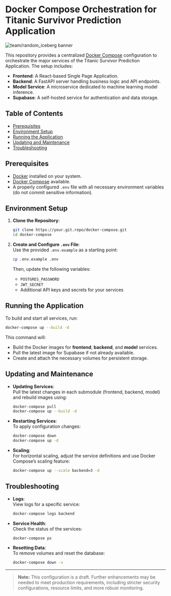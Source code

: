 # Docker Compose Orchestration for Titanic Survivor Prediction Application

![team/random_iceberg banner](./docs/random_iceberg.png)

This repository provides a centralized [Docker Compose](https://docs.docker.com/compose/) configuration to orchestrate the major services of the Titanic Survivor Prediction Application. The setup includes:

- **Frontend**: A React-based Single Page Application.
- **Backend**: A FastAPI server handling business logic and API endpoints.
- **Model Service**: A microservice dedicated to machine learning model inference.
- **Supabase**: A self-hosted service for authentication and data storage.

## Table of Contents

- [Prerequisites](#prerequisites)
- [Environment Setup](#environment-setup)
- [Running the Application](#running-the-application)
- [Updating and Maintenance](#updating-and-maintenance)
- [Troubleshooting](#troubleshooting)

## Prerequisites

- [Docker](https://docs.docker.com/get-docker/) installed on your system.
- [Docker Compose](https://docs.docker.com/compose/install/) available.
- A properly configured `.env` file with all necessary environment variables (do not commit sensitive information).

## Environment Setup

1. **Clone the Repository**:  
   ```bash
   git clone https://your.git.repo/docker-compose.git
   cd docker-compose
   ```

2. **Create and Configure `.env` File**:  
   Use the provided `.env.example` as a starting point:
   ```bash
   cp .env.example .env
   ```
   Then, update the following variables:
   - `POSTGRES_PASSWORD`
   - `JWT_SECRET`
   - Additional API keys and secrets for your services

## Running the Application

To build and start all services, run:
```bash
docker-compose up --build -d
```
This command will:
- Build the Docker images for **frontend**, **backend**, and **model** services.
- Pull the latest image for Supabase if not already available.
- Create and attach the necessary volumes for persistent storage.

## Updating and Maintenance

- **Updating Services**:  
  Pull the latest changes in each submodule (frontend, backend, model) and rebuild images using:
  ```bash
  docker-compose pull
  docker-compose up --build -d
  ```

- **Restarting Services**:  
  To apply configuration changes:
  ```bash
  docker-compose down
  docker-compose up -d
  ```

- **Scaling**:  
  For horizontal scaling, adjust the service definitions and use Docker Compose’s scaling feature:
  ```bash
  docker-compose up --scale backend=3 -d
  ```

## Troubleshooting

- **Logs**:  
  View logs for a specific service:
  ```bash
  docker-compose logs backend
  ```
- **Service Health**:  
  Check the status of the services:
  ```bash
  docker-compose ps
  ```
- **Resetting Data**:  
  To remove volumes and reset the database:
  ```bash
  docker-compose down -v
  ```

---

> **Note:** This configuration is a draft. Further enhancements may be needed to meet production requirements, including stricter security configurations, resource limits, and more robust monitoring.